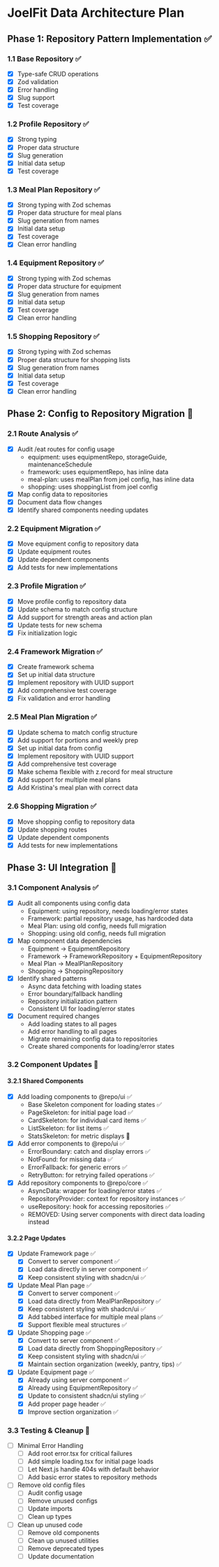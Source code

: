 # JoelFit Data Architecture Plan

## Phase 1: Repository Pattern Implementation ✅

### 1.1 Base Repository ✅
- [x] Type-safe CRUD operations
- [x] Zod validation
- [x] Error handling
- [x] Slug support
- [x] Test coverage

### 1.2 Profile Repository ✅
- [x] Strong typing
- [x] Proper data structure
- [x] Slug generation
- [x] Initial data setup
- [x] Test coverage

### 1.3 Meal Plan Repository ✅
- [x] Strong typing with Zod schemas
- [x] Proper data structure for meal plans
- [x] Slug generation from names
- [x] Initial data setup
- [x] Test coverage
- [x] Clean error handling

### 1.4 Equipment Repository ✅
- [x] Strong typing with Zod schemas
- [x] Proper data structure for equipment
- [x] Slug generation from names
- [x] Initial data setup
- [x] Test coverage
- [x] Clean error handling

### 1.5 Shopping Repository ✅
- [x] Strong typing with Zod schemas
- [x] Proper data structure for shopping lists
- [x] Slug generation from names
- [x] Initial data setup
- [x] Test coverage
- [x] Clean error handling

## Phase 2: Config to Repository Migration 🚧

### 2.1 Route Analysis ✅
- [x] Audit /eat routes for config usage
  - equipment: uses equipmentRepo, storageGuide, maintenanceSchedule
  - framework: uses equipmentRepo, has inline data
  - meal-plan: uses mealPlan from joel config, has inline data
  - shopping: uses shoppingList from joel config
- [x] Map config data to repositories
- [x] Document data flow changes
- [x] Identify shared components needing updates

### 2.2 Equipment Migration ✅
- [x] Move equipment config to repository data
- [x] Update equipment routes
- [x] Update dependent components
- [x] Add tests for new implementations

### 2.3 Profile Migration ✅
- [x] Move profile config to repository data
- [x] Update schema to match config structure
- [x] Add support for strength areas and action plan
- [x] Update tests for new schema
- [x] Fix initialization logic

### 2.4 Framework Migration ✅
- [x] Create framework schema
- [x] Set up initial data structure
- [x] Implement repository with UUID support
- [x] Add comprehensive test coverage
- [x] Fix validation and error handling

### 2.5 Meal Plan Migration ✅
- [x] Update schema to match config structure
- [x] Add support for portions and weekly prep
- [x] Set up initial data from config
- [x] Implement repository with UUID support
- [x] Add comprehensive test coverage
- [x] Make schema flexible with z.record for meal structure
- [x] Add support for multiple meal plans
- [x] Add Kristina's meal plan with correct data

### 2.6 Shopping Migration ✅
- [x] Move shopping config to repository data
- [x] Update shopping routes
- [x] Update dependent components
- [x] Add tests for new implementations

## Phase 3: UI Integration 🚧
### 3.1 Component Analysis ✅
- [x] Audit all components using config data
  - Equipment: using repository, needs loading/error states
  - Framework: partial repository usage, has hardcoded data
  - Meal Plan: using old config, needs full migration
  - Shopping: using old config, needs full migration
- [x] Map component data dependencies
  - Equipment -> EquipmentRepository
  - Framework -> FrameworkRepository + EquipmentRepository
  - Meal Plan -> MealPlanRepository
  - Shopping -> ShoppingRepository
- [x] Identify shared patterns
  - Async data fetching with loading states
  - Error boundary/fallback handling
  - Repository initialization pattern
  - Consistent UI for loading/error states
- [x] Document required changes
  - Add loading states to all pages
  - Add error handling to all pages
  - Migrate remaining config data to repositories
  - Create shared components for loading/error states

### 3.2 Component Updates 🚧

#### 3.2.1 Shared Components
- [x] Add loading components to @repo/ui ✅
  - Base Skeleton component for loading states ✅
  - PageSkeleton: for initial page load ✅
  - CardSkeleton: for individual card items ✅
  - ListSkeleton: for list items ✅
  - StatsSkeleton: for metric displays 🚧
- [x] Add error components to @repo/ui ✅
  - ErrorBoundary: catch and display errors ✅
  - NotFound: for missing data ✅
  - ErrorFallback: for generic errors ✅
  - RetryButton: for retrying failed operations ✅
- [x] Add repository components to @repo/core ✅
  - AsyncData: wrapper for loading/error states ✅
  - RepositoryProvider: context for repository instances ✅
  - useRepository: hook for accessing repositories ✅
  - REMOVED: Using server components with direct data loading instead

#### 3.2.2 Page Updates
- [x] Update Framework page ✅
  - [x] Convert to server component ✅
  - [x] Load data directly in server component ✅
  - [x] Keep consistent styling with shadcn/ui ✅
- [x] Update Meal Plan page ✅
  - [x] Convert to server component ✅
  - [x] Load data directly from MealPlanRepository ✅
  - [x] Keep consistent styling with shadcn/ui ✅
  - [x] Add tabbed interface for multiple meal plans ✅
  - [x] Support flexible meal structures ✅
- [x] Update Shopping page ✅
  - [x] Convert to server component ✅
  - [x] Load data directly from ShoppingRepository ✅
  - [x] Keep consistent styling with shadcn/ui ✅
  - [x] Maintain section organization (weekly, pantry, tips) ✅
- [x] Update Equipment page ✅
  - [x] Already using server component ✅
  - [x] Already using EquipmentRepository ✅
  - [x] Update to consistent shadcn/ui styling ✅
  - [x] Add proper page header ✅
  - [x] Improve section organization ✅

### 3.3 Testing & Cleanup 🚧
- [ ] Minimal Error Handling
  - [ ] Add root error.tsx for critical failures
  - [ ] Add simple loading.tsx for initial page loads
  - [ ] Let Next.js handle 404s with default behavior
  - [ ] Add basic error states to repository methods
- [ ] Remove old config files
  - [ ] Audit config usage
  - [ ] Remove unused configs
  - [ ] Update imports
  - [ ] Clean up types
- [ ] Clean up unused code
  - [ ] Remove old components
  - [ ] Clean up unused utilities
  - [ ] Remove deprecated types
  - [ ] Update documentation 